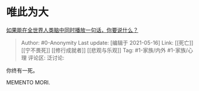# 唯此为大
[如果能在全世界人类脑中同时播放一句话，你要说什么？](https://www.zhihu.com/question/358243958/answer/915544718)

> Author: #0-Anonymity
> Last update: [编辑于 2021-05-16]
> Link: [[死亡]] [[宁不畏死]] [[修行成就者]] [[悲观与乐观]]
> Tag: #1-家族/内外 #1-家族/心理
> 评论区:
> 泛讨论:

你终有一死。

MEMENTO MORI.
